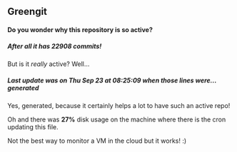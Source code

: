 ## Greengit

#### Do you wonder why this repository is so active?

##### After all it has 22908 commits!

But is it *really* active? Well...

##### Last update was on Thu Sep 23 at 08:25:09 when those lines were... generated

Yes, generated, because it certainly helps a lot to have such an active repo!

Oh and there was **27%** disk usage on the machine
where there is the cron updating this file.

Not the best way to monitor a VM in the cloud but it works! :)
